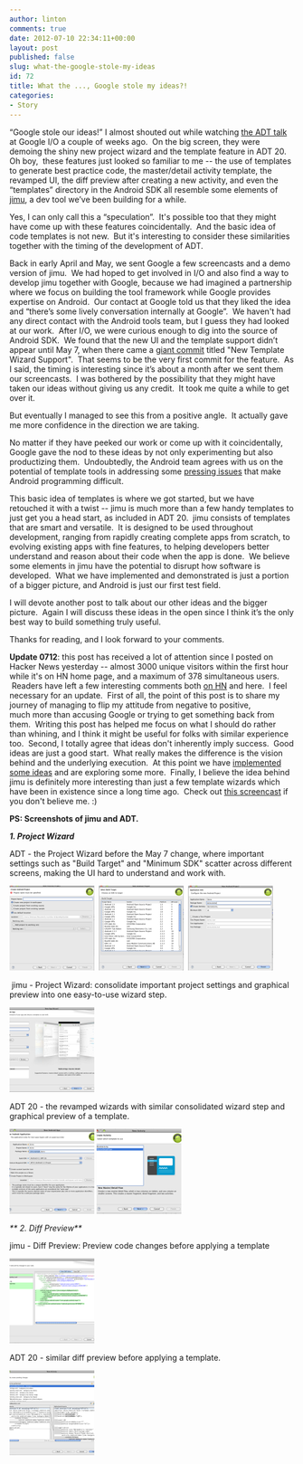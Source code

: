 ```yaml
---
author: linton
comments: true
date: 2012-07-10 22:34:11+00:00
layout: post
published: false
slug: what-the-google-stole-my-ideas
id: 72
title: What the ..., Google stole my ideas?!
categories:
- Story
---
```


“Google stole our ideas!” I almost shouted out while watching [the ADT talk](https://www.youtube.com/watch?v=Erd2k6EKxCQ&feature=player_embedded#!) at Google I/O a couple of weeks ago.  On the big screen, they were demoing the shiny new project wizard and the template feature in ADT 20. Oh boy,  these features just looked so familiar to me -- the use of templates to generate best practice code, the master/detail activity template, the revamped UI, the diff preview after creating a new activity, and even the “templates” directory in the Android SDK all resemble some elements of [jimu](/), a dev tool we’ve been building for a while.

Yes, I can only call this a “speculation”.  It's possible too that they might have come up with these features coincidentally.  And the basic idea of code templates is not new.  But it's interesting to consider these similarities together with the timing of the development of ADT.

Back in early April and May, we sent Google a few screencasts and a demo version of jimu.  We had hoped to get involved in I/O and also find a way to develop jimu together with Google, because we had imagined a partnership where we focus on building the tool framework while Google provides expertise on Android.  Our contact at Google told us that they liked the idea and “there’s some lively conversation internally at Google”.  We haven't had any direct contact with the Android tools team, but I guess they had looked at our work.  After I/O, we were curious enough to dig into the source of Android SDK.  We found that the new UI and the template support didn’t appear until May 7, when there came a [giant commit](https://android.googlesource.com/platform/sdk/+/7dd444ea0125e50a5e88604afb6de43e80b7c270) titled "New Template Wizard Support".  That seems to be the very first commit for the feature.  As I said, the timing is interesting since it’s about a month after we sent them our screencasts.  I was bothered by the possibility that they might have taken our ideas without giving us any credit.  It took me quite a while to get over it.

But eventually I managed to see this from a positive angle.  It actually gave me more confidence in the direction we are taking.

No matter if they have peeked our work or come up with it coincidentally, Google gave the nod to these ideas by not only experimenting but also productizing them.  Undoubtedly, the Android team agrees with us on the potential of template tools in addressing some [pressing issues](/blog/2012/06/19/the-making-of-jimu-1/) that make Android programming difficult.

This basic idea of templates is where we got started, but we have retouched it with a twist -- jimu is much more than a few handy templates to just get you a head start, as included in ADT 20.  jimu consists of templates that are smart and versatile.  It is designed to be used throughout development, ranging from rapidly creating complete apps from scratch, to evolving existing apps with fine features, to helping developers better understand and reason about their code when the app is done.  We believe some elements in jimu have the potential to disrupt how software is developed.  What we have implemented and demonstrated is just a portion of a bigger picture, and Android is just our first test field.

I will devote another post to talk about our other ideas and the bigger picture.  Again I will discuss these ideas in the open since I think it’s the only best way to build something truly useful.

Thanks for reading, and I look forward to your comments.

**Update 0712**: this post has received a lot of attention since I posted on Hacker News yesterday -- almost 3000 unique visitors within the first hour while it's on HN home page, and a maximum of 378 simultaneous users.  Readers have left a few interesting comments both [on HN](http://news.ycombinator.com/item?id=4230241) and here.  I feel necessary for an update.  First of all, the point of this post is to share my journey of managing to flip my attitude from negative to positive, much more than accusing Google or trying to get something back from them.  Writing this post has helped me focus on what I should do rather than whining, and I think it might be useful for folks with similar experience too.  Second, I totally agree that ideas don't inherently imply success.  Good ideas are just a good start.  What really makes the difference is the vision behind and the underlying execution.  At this point we have [implemented some ideas](/) and are exploring some more.  Finally, I believe the idea behind jimu is definitely more interesting than just a few template wizards which have been in existence since a long time ago.  Check out [this screencast](http://www.youtube.com/watch?v=6uUGD3IJyLM&feature=player_embedded) if you don't believe me. :)


**PS: Screenshots of jimu and ADT.**

_**1. Project Wizard**_

ADT - the Project Wizard before the May 7 change, where important settings such as "Build Target" and "Minimum SDK" scatter across different screens, making the UI hard to understand and work with.

[![](/wp-content/uploads/2012/07/before0507-Screen-shot-2012-07-07-at-1.57.23-PM-150x150.png)](/wp-content/uploads/2012/07/before0507-Screen-shot-2012-07-07-at-1.57.23-PM.png)  [![](/wp-content/uploads/2012/07/before0507-Screen-shot-2012-07-07-at-1.58.29-PM-150x150.png)](/wp-content/uploads/2012/07/before0507-Screen-shot-2012-07-07-at-1.58.29-PM.png)  [![](/wp-content/uploads/2012/07/before0507-Screen-shot-2012-07-07-at-1.58.50-PM-150x150.png)](/wp-content/uploads/2012/07/before0507-Screen-shot-2012-07-07-at-1.58.50-PM.png)


 jimu - Project Wizard: consolidate important project settings and graphical preview into one easy-to-use wizard step.




[![](/wp-content/uploads/2012/07/Screen-shot-2012-07-11-at-10.05.40-AM-150x150.png)](/wp-content/uploads/2012/07/Screen-shot-2012-07-11-at-10.05.40-AM.png)







ADT 20 - the revamped wizards with similar consolidated wizard step and graphical preview of a template.










[![](/wp-content/uploads/2012/07/Screen-shot-2012-07-10-at-11.36.12-AM-150x150.png)](/wp-content/uploads/2012/07/Screen-shot-2012-07-10-at-11.36.12-AM.png) [![](/wp-content/uploads/2012/07/Screen-shot-2012-07-11-at-10.09.20-AM-150x150.png)](/wp-content/uploads/2012/07/Screen-shot-2012-07-11-at-10.09.20-AM.png)














_** 2. Diff Preview**_







jimu - Diff Preview: Preview code changes before applying a template







[![](/wp-content/uploads/2012/07/Screen-shot-2012-07-10-at-11.32.08-AM-150x150.png)](/wp-content/uploads/2012/07/Screen-shot-2012-07-10-at-11.32.08-AM.png)


ADT 20 - similar diff preview before applying a template.

[![](/wp-content/uploads/2012/07/Screen-shot-2012-07-10-at-11.37.16-AM-150x150.png)](/wp-content/uploads/2012/07/Screen-shot-2012-07-10-at-11.37.16-AM.png)
